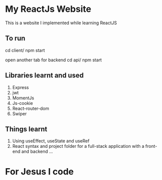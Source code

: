 # My ReactJs Website
This is a website I implemented while learning ReactJS

## To run
cd client/
npm start

open another tab for backend
cd api/
npm start

## Libraries learnt and used
1. Express
2. jwt
3. MomentJs
4. Js-cookie
5. React-router-dom
6. Swiper

## Things learnt
1. Using useEffect, useState and useRef
2. React syntax and project folder for a full-stack application with a front-end and backend
...

# For Jesus I code 